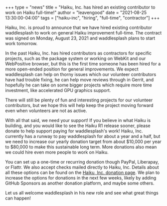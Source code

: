 +++
type = "news"
title = "Haiku, Inc. has hired an existing contributor to work on Haiku full-time!"
author = "leavengood"
date = "2021-08-25 13:30:00-04:00"
tags = ["haiku-inc", "hiring", "full-time", "contractor"]
+++

Haiku, Inc. is proud to announce that we have hired existing contributor waddlesplash to work on general Haiku improvement full-time. The contract was signed on Monday, August 23, 2021 and waddlesplash plans to start work tomorrow.

In the past Haiku, Inc. has hired contributors as contractors for specific projects, such as the package system or working on WebKit and our WebPositive browser, but this is the first time someone has been hired for a more open-ended position for general improvements. We expect waddlesplash can help on thorny issues which our volunteer contributors have had trouble fixing, he can help move reviews through in Gerrit, and hopefully he can take on some bigger projects which require more time investment, like accelerated GPU graphics support.

There will still be plenty of fun and interesting projects for our volunteer contributors, but we hope this will help keep the project moving forward even when volunteers are not as active.

With all that said, we need your support! If you believe in what Haiku is building, and you would like to see the Haiku R1 release sooner, please donate to help support paying for waddlesplash's work! Haiku, Inc. currently has a runway to pay waddlesplash for about a year and a half, but we need to increase our yearly donation target from about $10,000 per year to $80,000 to make this sustainable long term. More donations also mean we could hire even more people to work on Haiku.

You can set up a one-time or recurring donation though PayPal, Liberapay, or Flattr. We also accept checks mailed directly to Haiku, Inc. Details about all these options can be found on the [Haiku, Inc. donation page](https://www.haiku-inc.org/donate/). We plan to increase the options for donations in the next few weeks, likely by adding GitHub Sponsors as another donation platform, and maybe some others.

Let us all welcome waddlesplash in his new role and see what great things can happen!
